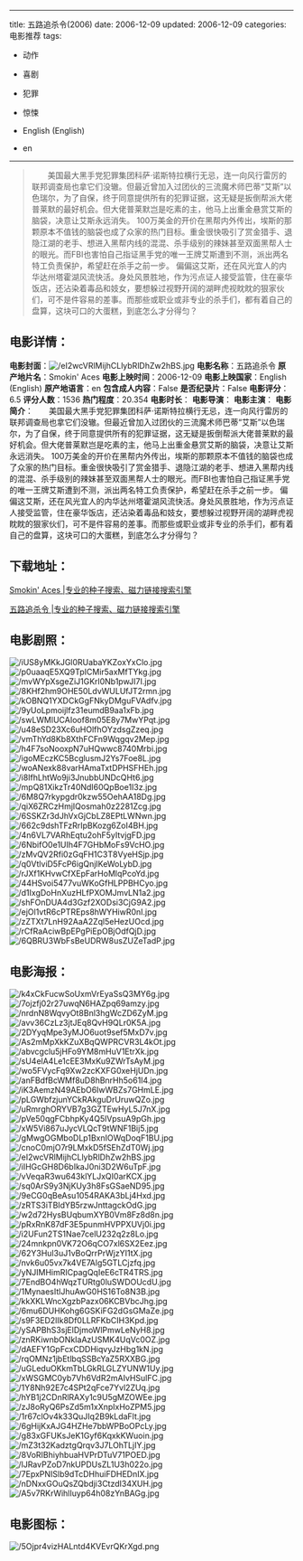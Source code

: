 
---
title: 五路追杀令(2006)
date: 2006-12-09
updated: 2006-12-09
categories: 电影推荐
tags:
- 动作
- 喜剧
- 犯罪
- 惊悚

- English (English)
- en
---


> 　　美国最大黑手党犯罪集团科萨·诺斯特拉横行无忌，连一向风行雷厉的联邦调查局也拿它们没辙。但最近曾加入过团伙的三流魔术师巴蒂“艾斯”以色瑞尔，为了自保，终于同意提供所有的犯罪证据，这无疑是扳倒帮派大佬普莱默的最好机会。但大佬普莱默岂是吃素的主，他马上出重金悬赏艾斯的脑袋，决意让艾斯永远消失。 100万美金的开价在黑帮内外传出，埃斯的那颗原本不值钱的脑袋也成了众家的热门目标。重金很快吸引了赏金猎手、退隐江湖的老手、想进入黑帮内线的混混、杀手级别的辣妹甚至双面黑帮人士的眼光。而FBI也害怕自己指证黑手党的唯一王牌艾斯遭到不测，派出两名特工负责保护，希望赶在杀手之前一步。 偏偏这艾斯，还在风光宜人的内华达州塔霍湖风流快活。身处风景胜地，作为污点证人接受监管，住在豪华饭店，还沾染着毒品和妓女，要想躲过视野开阔的湖畔虎视眈眈的狠家伙们，可不是件容易的差事。而那些或职业或非专业的杀手们，都有着自己的盘算，这块可口的大蛋糕，到底怎么才分得匀？

## **电影详情**：

**电影封面**：<img src="https://image.tmdb.org/t/p/w200/eI2wcVRlMijhCLlybRlDhZw2hBS.jpg" alt="/eI2wcVRlMijhCLlybRlDhZw2hBS.jpg" title="/eI2wcVRlMijhCLlybRlDhZw2hBS.jpg">
**电影名称**：五路追杀令
**原产地片名**：Smokin' Aces
**电影上映时间**：2006-12-09
**电影上映国家**：English (English)
**原产地语言**：en
**包含成人内容**：False
**是否纪录片**：False
**电影评分**：6.5
**评分人数**：1536
**热门程度**：20.354
**电影时长**：
**电影导演**：
**电影主演**：
**电影简介**：　　美国最大黑手党犯罪集团科萨·诺斯特拉横行无忌，连一向风行雷厉的联邦调查局也拿它们没辙。但最近曾加入过团伙的三流魔术师巴蒂“艾斯”以色瑞尔，为了自保，终于同意提供所有的犯罪证据，这无疑是扳倒帮派大佬普莱默的最好机会。但大佬普莱默岂是吃素的主，他马上出重金悬赏艾斯的脑袋，决意让艾斯永远消失。 100万美金的开价在黑帮内外传出，埃斯的那颗原本不值钱的脑袋也成了众家的热门目标。重金很快吸引了赏金猎手、退隐江湖的老手、想进入黑帮内线的混混、杀手级别的辣妹甚至双面黑帮人士的眼光。而FBI也害怕自己指证黑手党的唯一王牌艾斯遭到不测，派出两名特工负责保护，希望赶在杀手之前一步。 偏偏这艾斯，还在风光宜人的内华达州塔霍湖风流快活。身处风景胜地，作为污点证人接受监管，住在豪华饭店，还沾染着毒品和妓女，要想躲过视野开阔的湖畔虎视眈眈的狠家伙们，可不是件容易的差事。而那些或职业或非专业的杀手们，都有着自己的盘算，这块可口的大蛋糕，到底怎么才分得匀？

## **下载地址**：
[Smokin' Aces |专业的种子搜索、磁力链接搜索引擎](https://movie.amd794.com:2083/?search=Smokin%27%20Aces&ordering=&mode=match_phrase&page_size=10&page=1)

[五路追杀令 |专业的种子搜索、磁力链接搜索引擎](https://movie.amd794.com:2083/?search=%E4%BA%94%E8%B7%AF%E8%BF%BD%E6%9D%80%E4%BB%A4&ordering=&mode=match_phrase&page_size=10&page=1)
 

## **电影剧照**：
<img src="https://image.tmdb.org/t/p/original/iUS8yMKkJGl0RUabaYKZoxYxClo.jpg" alt="/iUS8yMKkJGl0RUabaYKZoxYxClo.jpg" title="/iUS8yMKkJGl0RUabaYKZoxYxClo.jpg"><img src="https://image.tmdb.org/t/p/original/p0uaaqE5XQ9TpICMir5axMfTYkg.jpg" alt="/p0uaaqE5XQ9TpICMir5axMfTYkg.jpg" title="/p0uaaqE5XQ9TpICMir5axMfTYkg.jpg"><img src="https://image.tmdb.org/t/p/original/mvWYpXsgeZiJ1GKrl0Nb1pwJI7I.jpg" alt="/mvWYpXsgeZiJ1GKrl0Nb1pwJI7I.jpg" title="/mvWYpXsgeZiJ1GKrl0Nb1pwJI7I.jpg"><img src="https://image.tmdb.org/t/p/original/8KHf2hm9OHE50LdvWULUfJT2rmn.jpg" alt="/8KHf2hm9OHE50LdvWULUfJT2rmn.jpg" title="/8KHf2hm9OHE50LdvWULUfJT2rmn.jpg"><img src="https://image.tmdb.org/t/p/original/kOBNQ1YXDCkGgFNkyDMguFVAdfv.jpg" alt="/kOBNQ1YXDCkGgFNkyDMguFVAdfv.jpg" title="/kOBNQ1YXDCkGgFNkyDMguFVAdfv.jpg"><img src="https://image.tmdb.org/t/p/original/9yUoLpmoijlfz31eumdB9aa1xFb.jpg" alt="/9yUoLpmoijlfz31eumdB9aa1xFb.jpg" title="/9yUoLpmoijlfz31eumdB9aa1xFb.jpg"><img src="https://image.tmdb.org/t/p/original/swLWMlUCAIoof8m05E8y7MwYPqt.jpg" alt="/swLWMlUCAIoof8m05E8y7MwYPqt.jpg" title="/swLWMlUCAIoof8m05E8y7MwYPqt.jpg"><img src="https://image.tmdb.org/t/p/original/u48eSD23Xc6uHOlfhOYzdsgZzeq.jpg" alt="/u48eSD23Xc6uHOlfhOYzdsgZzeq.jpg" title="/u48eSD23Xc6uHOlfhOYzdsgZzeq.jpg"><img src="https://image.tmdb.org/t/p/original/vmThYd8Kb8XthFCFn9Wqgqv2Mep.jpg" alt="/vmThYd8Kb8XthFCFn9Wqgqv2Mep.jpg" title="/vmThYd8Kb8XthFCFn9Wqgqv2Mep.jpg"><img src="https://image.tmdb.org/t/p/original/h4F7soNooxpN7uHQwwc8740Mrbi.jpg" alt="/h4F7soNooxpN7uHQwwc8740Mrbi.jpg" title="/h4F7soNooxpN7uHQwwc8740Mrbi.jpg"><img src="https://image.tmdb.org/t/p/original/igoMEczKC5BcglusmJ2Ys7Foe8L.jpg" alt="/igoMEczKC5BcglusmJ2Ys7Foe8L.jpg" title="/igoMEczKC5BcglusmJ2Ys7Foe8L.jpg"><img src="https://image.tmdb.org/t/p/original/woANexk88varHAmaTxtDPHSFHEh.jpg" alt="/woANexk88varHAmaTxtDPHSFHEh.jpg" title="/woANexk88varHAmaTxtDPHSFHEh.jpg"><img src="https://image.tmdb.org/t/p/original/i8IfhLhtWo9ji3JnubbUNDcQHt6.jpg" alt="/i8IfhLhtWo9ji3JnubbUNDcQHt6.jpg" title="/i8IfhLhtWo9ji3JnubbUNDcQHt6.jpg"><img src="https://image.tmdb.org/t/p/original/mpQ81XikzTr40NdI60QpBoe1I3z.jpg" alt="/mpQ81XikzTr40NdI60QpBoe1I3z.jpg" title="/mpQ81XikzTr40NdI60QpBoe1I3z.jpg"><img src="https://image.tmdb.org/t/p/original/6M8Q7rkypgdr0kzw55OehAA18Dg.jpg" alt="/6M8Q7rkypgdr0kzw55OehAA18Dg.jpg" title="/6M8Q7rkypgdr0kzw55OehAA18Dg.jpg"><img src="https://image.tmdb.org/t/p/original/qiX6ZRCzHmjIQosmah0z2281Zcg.jpg" alt="/qiX6ZRCzHmjIQosmah0z2281Zcg.jpg" title="/qiX6ZRCzHmjIQosmah0z2281Zcg.jpg"><img src="https://image.tmdb.org/t/p/original/6SSKZr3dJhVxGjCbLZ8EPtLWNwn.jpg" alt="/6SSKZr3dJhVxGjCbLZ8EPtLWNwn.jpg" title="/6SSKZr3dJhVxGjCbLZ8EPtLWNwn.jpg"><img src="https://image.tmdb.org/t/p/original/662c9dshTFzRrIpBKozg6ZoI4BH.jpg" alt="/662c9dshTFzRrIpBKozg6ZoI4BH.jpg" title="/662c9dshTFzRrIpBKozg6ZoI4BH.jpg"><img src="https://image.tmdb.org/t/p/original/4n6VL7VARhEqtu2ohF5yItvjgFD.jpg" alt="/4n6VL7VARhEqtu2ohF5yItvjgFD.jpg" title="/4n6VL7VARhEqtu2ohF5yItvjgFD.jpg"><img src="https://image.tmdb.org/t/p/original/6NbifO0e1UIh4F7GHbMoFs9VcHO.jpg" alt="/6NbifO0e1UIh4F7GHbMoFs9VcHO.jpg" title="/6NbifO0e1UIh4F7GHbMoFs9VcHO.jpg"><img src="https://image.tmdb.org/t/p/original/zMvQV2Rfi0zGqFH1C3T8VyeHSjp.jpg" alt="/zMvQV2Rfi0zGqFH1C3T8VyeHSjp.jpg" title="/zMvQV2Rfi0zGqFH1C3T8VyeHSjp.jpg"><img src="https://image.tmdb.org/t/p/original/q0VtlviD5FcP6igQnjIKeWoLybD.jpg" alt="/q0VtlviD5FcP6igQnjIKeWoLybD.jpg" title="/q0VtlviD5FcP6igQnjIKeWoLybD.jpg"><img src="https://image.tmdb.org/t/p/original/rJXf1KHvwCfXEpFarHoMlqPcoYd.jpg" alt="/rJXf1KHvwCfXEpFarHoMlqPcoYd.jpg" title="/rJXf1KHvwCfXEpFarHoMlqPcoYd.jpg"><img src="https://image.tmdb.org/t/p/original/44HSvoi5477vuWKoGfHLPPBHCyo.jpg" alt="/44HSvoi5477vuWKoGfHLPPBHCyo.jpg" title="/44HSvoi5477vuWKoGfHLPPBHCyo.jpg"><img src="https://image.tmdb.org/t/p/original/d1IxgDoHnXuzHLfPXOMJmvLN1a2.jpg" alt="/d1IxgDoHnXuzHLfPXOMJmvLN1a2.jpg" title="/d1IxgDoHnXuzHLfPXOMJmvLN1a2.jpg"><img src="https://image.tmdb.org/t/p/original/shFOnDUA4d3Gzf2XODsi3CjG9A2.jpg" alt="/shFOnDUA4d3Gzf2XODsi3CjG9A2.jpg" title="/shFOnDUA4d3Gzf2XODsi3CjG9A2.jpg"><img src="https://image.tmdb.org/t/p/original/ejOl1vtR6cPTREps8hWYHiwR0nI.jpg" alt="/ejOl1vtR6cPTREps8hWYHiwR0nI.jpg" title="/ejOl1vtR6cPTREps8hWYHiwR0nI.jpg"><img src="https://image.tmdb.org/t/p/original/zZTXt7LnH92AaA2Zql5eHezUOcd.jpg" alt="/zZTXt7LnH92AaA2Zql5eHezUOcd.jpg" title="/zZTXt7LnH92AaA2Zql5eHezUOcd.jpg"><img src="https://image.tmdb.org/t/p/original/rCfRaAciwBpEPgPiEpOBjOdfQjD.jpg" alt="/rCfRaAciwBpEPgPiEpOBjOdfQjD.jpg" title="/rCfRaAciwBpEPgPiEpOBjOdfQjD.jpg"><img src="https://image.tmdb.org/t/p/original/6QBRU3WbFsBeUDRW8usZUZeTadP.jpg" alt="/6QBRU3WbFsBeUDRW8usZUZeTadP.jpg" title="/6QBRU3WbFsBeUDRW8usZUZeTadP.jpg">

## **电影海报**：
<img src="https://image.tmdb.org/t/p/original/k4xCkFucwSoUxmVrEyaSsQ3MY6g.jpg" alt="/k4xCkFucwSoUxmVrEyaSsQ3MY6g.jpg" title="/k4xCkFucwSoUxmVrEyaSsQ3MY6g.jpg"><img src="https://image.tmdb.org/t/p/original/7ojzfj02r27uwqN6HAZpq69amzy.jpg" alt="/7ojzfj02r27uwqN6HAZpq69amzy.jpg" title="/7ojzfj02r27uwqN6HAZpq69amzy.jpg"><img src="https://image.tmdb.org/t/p/original/nrdnN8WqvyOt8Bnl3hgWcZD6ZyM.jpg" alt="/nrdnN8WqvyOt8Bnl3hgWcZD6ZyM.jpg" title="/nrdnN8WqvyOt8Bnl3hgWcZD6ZyM.jpg"><img src="https://image.tmdb.org/t/p/original/avv36CzLz3jtJEq8QvH9QLr0K5A.jpg" alt="/avv36CzLz3jtJEq8QvH9QLr0K5A.jpg" title="/avv36CzLz3jtJEq8QvH9QLr0K5A.jpg"><img src="https://image.tmdb.org/t/p/original/2DYyqMpe3yMJO6uot9sef5MxD7v.jpg" alt="/2DYyqMpe3yMJO6uot9sef5MxD7v.jpg" title="/2DYyqMpe3yMJO6uot9sef5MxD7v.jpg"><img src="https://image.tmdb.org/t/p/original/As2mMpXkKZuXBqQWPRCVR3L4kOt.jpg" alt="/As2mMpXkKZuXBqQWPRCVR3L4kOt.jpg" title="/As2mMpXkKZuXBqQWPRCVR3L4kOt.jpg"><img src="https://image.tmdb.org/t/p/original/abvcgclu5jHFo9YM8mHuV1EtrXk.jpg" alt="/abvcgclu5jHFo9YM8mHuV1EtrXk.jpg" title="/abvcgclu5jHFo9YM8mHuV1EtrXk.jpg"><img src="https://image.tmdb.org/t/p/original/sU4elA4Le1cEE3MxKu9ZWrTsAyM.jpg" alt="/sU4elA4Le1cEE3MxKu9ZWrTsAyM.jpg" title="/sU4elA4Le1cEE3MxKu9ZWrTsAyM.jpg"><img src="https://image.tmdb.org/t/p/original/wo5FVycFq9Xw2zcKXFG0xeHjUDn.jpg" alt="/wo5FVycFq9Xw2zcKXFG0xeHjUDn.jpg" title="/wo5FVycFq9Xw2zcKXFG0xeHjUDn.jpg"><img src="https://image.tmdb.org/t/p/original/anFBdfBcWMf8uD8hBnrHh5o61I4.jpg" alt="/anFBdfBcWMf8uD8hBnrHh5o61I4.jpg" title="/anFBdfBcWMf8uD8hBnrHh5o61I4.jpg"><img src="https://image.tmdb.org/t/p/original/iK3AemzN49AEbO6IwWBZs7GHmLE.jpg" alt="/iK3AemzN49AEbO6IwWBZs7GHmLE.jpg" title="/iK3AemzN49AEbO6IwWBZs7GHmLE.jpg"><img src="https://image.tmdb.org/t/p/original/pLGWbfzjunYCkRAkguDrUruwQZo.jpg" alt="/pLGWbfzjunYCkRAkguDrUruwQZo.jpg" title="/pLGWbfzjunYCkRAkguDrUruwQZo.jpg"><img src="https://image.tmdb.org/t/p/original/uRmrghORYVB7g3GZTEwHyL5J7nX.jpg" alt="/uRmrghORYVB7g3GZTEwHyL5J7nX.jpg" title="/uRmrghORYVB7g3GZTEwHyL5J7nX.jpg"><img src="https://image.tmdb.org/t/p/original/pVe50qgFCbhpKy4Q5lVpsuA9pGh.jpg" alt="/pVe50qgFCbhpKy4Q5lVpsuA9pGh.jpg" title="/pVe50qgFCbhpKy4Q5lVpsuA9pGh.jpg"><img src="https://image.tmdb.org/t/p/original/xW5Vi867uJycVLQcT9tWNF1Bij5.jpg" alt="/xW5Vi867uJycVLQcT9tWNF1Bij5.jpg" title="/xW5Vi867uJycVLQcT9tWNF1Bij5.jpg"><img src="https://image.tmdb.org/t/p/original/gMwgOGMboDLp1BxnIOWqDoqF1BU.jpg" alt="/gMwgOGMboDLp1BxnIOWqDoqF1BU.jpg" title="/gMwgOGMboDLp1BxnIOWqDoqF1BU.jpg"><img src="https://image.tmdb.org/t/p/original/cnoC0mjO7r9LMxkD5fSEhZdT0Wj.jpg" alt="/cnoC0mjO7r9LMxkD5fSEhZdT0Wj.jpg" title="/cnoC0mjO7r9LMxkD5fSEhZdT0Wj.jpg"><img src="https://image.tmdb.org/t/p/original/eI2wcVRlMijhCLlybRlDhZw2hBS.jpg" alt="/eI2wcVRlMijhCLlybRlDhZw2hBS.jpg" title="/eI2wcVRlMijhCLlybRlDhZw2hBS.jpg"><img src="https://image.tmdb.org/t/p/original/iIHGcGH8D6bIkaJ0ni3D2W6uTpF.jpg" alt="/iIHGcGH8D6bIkaJ0ni3D2W6uTpF.jpg" title="/iIHGcGH8D6bIkaJ0ni3D2W6uTpF.jpg"><img src="https://image.tmdb.org/t/p/original/vVeqaR3wu643klYLJxQI0arKCX.jpg" alt="/vVeqaR3wu643klYLJxQI0arKCX.jpg" title="/vVeqaR3wu643klYLJxQI0arKCX.jpg"><img src="https://image.tmdb.org/t/p/original/sq0ArS9y3NjKUy3h8FsGSaeND95.jpg" alt="/sq0ArS9y3NjKUy3h8FsGSaeND95.jpg" title="/sq0ArS9y3NjKUy3h8FsGSaeND95.jpg"><img src="https://image.tmdb.org/t/p/original/9eCG0qBeAsu1054RAKA3bLj4Hxd.jpg" alt="/9eCG0qBeAsu1054RAKA3bLj4Hxd.jpg" title="/9eCG0qBeAsu1054RAKA3bLj4Hxd.jpg"><img src="https://image.tmdb.org/t/p/original/zRTS3iTBIdYB5rzwJnttagckOdG.jpg" alt="/zRTS3iTBIdYB5rzwJnttagckOdG.jpg" title="/zRTS3iTBIdYB5rzwJnttagckOdG.jpg"><img src="https://image.tmdb.org/t/p/original/w2d72HysBUqbumXYB0Vm8Fz8d8n.jpg" alt="/w2d72HysBUqbumXYB0Vm8Fz8d8n.jpg" title="/w2d72HysBUqbumXYB0Vm8Fz8d8n.jpg"><img src="https://image.tmdb.org/t/p/original/pRxRnK87dF3E5punmHVPPXUVj0i.jpg" alt="/pRxRnK87dF3E5punmHVPPXUVj0i.jpg" title="/pRxRnK87dF3E5punmHVPPXUVj0i.jpg"><img src="https://image.tmdb.org/t/p/original/i2UFun2TS1Nae7celU232q2z8Lo.jpg" alt="/i2UFun2TS1Nae7celU232q2z8Lo.jpg" title="/i2UFun2TS1Nae7celU232q2z8Lo.jpg"><img src="https://image.tmdb.org/t/p/original/24mnkpn0VK72O6qCO7xl6SX2Eez.jpg" alt="/24mnkpn0VK72O6qCO7xl6SX2Eez.jpg" title="/24mnkpn0VK72O6qCO7xl6SX2Eez.jpg"><img src="https://image.tmdb.org/t/p/original/62Y3Hul3uJ1vBoQrrPrWjzYI1tX.jpg" alt="/62Y3Hul3uJ1vBoQrrPrWjzYI1tX.jpg" title="/62Y3Hul3uJ1vBoQrrPrWjzYI1tX.jpg"><img src="https://image.tmdb.org/t/p/original/nvk6u05vx7k4VE7Alg5GTLCjzfq.jpg" alt="/nvk6u05vx7k4VE7Alg5GTLCjzfq.jpg" title="/nvk6u05vx7k4VE7Alg5GTLCjzfq.jpg"><img src="https://image.tmdb.org/t/p/original/yNJIMHimRICpagQqIeE6cTR4TRS.jpg" alt="/yNJIMHimRICpagQqIeE6cTR4TRS.jpg" title="/yNJIMHimRICpagQqIeE6cTR4TRS.jpg"><img src="https://image.tmdb.org/t/p/original/7EndBO4hWqzTURtg0luSWDOUcdU.jpg" alt="/7EndBO4hWqzTURtg0luSWDOUcdU.jpg" title="/7EndBO4hWqzTURtg0luSWDOUcdU.jpg"><img src="https://image.tmdb.org/t/p/original/1MynaesItlJhuAwG0HS16To8N3B.jpg" alt="/1MynaesItlJhuAwG0HS16To8N3B.jpg" title="/1MynaesItlJhuAwG0HS16To8N3B.jpg"><img src="https://image.tmdb.org/t/p/original/kkXKLWncXgzbPazx06KCBVbcJhg.jpg" alt="/kkXKLWncXgzbPazx06KCBVbcJhg.jpg" title="/kkXKLWncXgzbPazx06KCBVbcJhg.jpg"><img src="https://image.tmdb.org/t/p/original/6mu6DUHKohg6GSKiFG2dGsGMaZe.jpg" alt="/6mu6DUHKohg6GSKiFG2dGsGMaZe.jpg" title="/6mu6DUHKohg6GSKiFG2dGsGMaZe.jpg"><img src="https://image.tmdb.org/t/p/original/s9F3ED2lIk8Df0LLRFKbCIH3Kpd.jpg" alt="/s9F3ED2lIk8Df0LLRFKbCIH3Kpd.jpg" title="/s9F3ED2lIk8Df0LLRFKbCIH3Kpd.jpg"><img src="https://image.tmdb.org/t/p/original/ySAPBhS3sjElDjmoWlPmwLeNyH8.jpg" alt="/ySAPBhS3sjElDjmoWlPmwLeNyH8.jpg" title="/ySAPBhS3sjElDjmoWlPmwLeNyH8.jpg"><img src="https://image.tmdb.org/t/p/original/znRKiwnbONkIaAzUSMK4UqVc0OZ.jpg" alt="/znRKiwnbONkIaAzUSMK4UqVc0OZ.jpg" title="/znRKiwnbONkIaAzUSMK4UqVc0OZ.jpg"><img src="https://image.tmdb.org/t/p/original/dAEFY1GpFcxCDDHiqvyJzHbg1kN.jpg" alt="/dAEFY1GpFcxCDDHiqvyJzHbg1kN.jpg" title="/dAEFY1GpFcxCDDHiqvyJzHbg1kN.jpg"><img src="https://image.tmdb.org/t/p/original/rqOMNz1jbEtlbqSSBcYaZ5RXXBG.jpg" alt="/rqOMNz1jbEtlbqSSBcYaZ5RXXBG.jpg" title="/rqOMNz1jbEtlbqSSBcYaZ5RXXBG.jpg"><img src="https://image.tmdb.org/t/p/original/uGLeduOKkmTbLGkRLGLZYUNW1Uy.jpg" alt="/uGLeduOKkmTbLGkRLGLZYUNW1Uy.jpg" title="/uGLeduOKkmTbLGkRLGLZYUNW1Uy.jpg"><img src="https://image.tmdb.org/t/p/original/xWSGMC0yb7Vh6VdR2mAIvHSulFC.jpg" alt="/xWSGMC0yb7Vh6VdR2mAIvHSulFC.jpg" title="/xWSGMC0yb7Vh6VdR2mAIvHSulFC.jpg"><img src="https://image.tmdb.org/t/p/original/1Y8Nh92E7c4SPt2qFce7Yvl2ZUq.jpg" alt="/1Y8Nh92E7c4SPt2qFce7Yvl2ZUq.jpg" title="/1Y8Nh92E7c4SPt2qFce7Yvl2ZUq.jpg"><img src="https://image.tmdb.org/t/p/original/hYB1j2CDnRlRAXy1c9U5gMZOWEe.jpg" alt="/hYB1j2CDnRlRAXy1c9U5gMZOWEe.jpg" title="/hYB1j2CDnRlRAXy1c9U5gMZOWEe.jpg"><img src="https://image.tmdb.org/t/p/original/zJ8oRyQ6PsZd5m1xXnpIxHoZPM5.jpg" alt="/zJ8oRyQ6PsZd5m1xXnpIxHoZPM5.jpg" title="/zJ8oRyQ6PsZd5m1xXnpIxHoZPM5.jpg"><img src="https://image.tmdb.org/t/p/original/1r67clOv4k33QuJIq2B9kLdaFlt.jpg" alt="/1r67clOv4k33QuJIq2B9kLdaFlt.jpg" title="/1r67clOv4k33QuJIq2B9kLdaFlt.jpg"><img src="https://image.tmdb.org/t/p/original/6gHijKxAJG4HZHe7bbWPBoOPcLy.jpg" alt="/6gHijKxAJG4HZHe7bbWPBoOPcLy.jpg" title="/6gHijKxAJG4HZHe7bbWPBoOPcLy.jpg"><img src="https://image.tmdb.org/t/p/original/g83xGFUKsJeK1Gyf6KqxkKWuoin.jpg" alt="/g83xGFUKsJeK1Gyf6KqxkKWuoin.jpg" title="/g83xGFUKsJeK1Gyf6KqxkKWuoin.jpg"><img src="https://image.tmdb.org/t/p/original/mZ3t32KadztgQrqv3J7LOhTLjIY.jpg" alt="/mZ3t32KadztgQrqv3J7LOhTLjIY.jpg" title="/mZ3t32KadztgQrqv3J7LOhTLjIY.jpg"><img src="https://image.tmdb.org/t/p/original/8VoRIBhiyhbuaHVPrDTuV71POED.jpg" alt="/8VoRIBhiyhbuaHVPrDTuV71POED.jpg" title="/8VoRIBhiyhbuaHVPrDTuV71POED.jpg"><img src="https://image.tmdb.org/t/p/original/lJRavPZoD7nkUPDUsZL1U3h022o.jpg" alt="/lJRavPZoD7nkUPDUsZL1U3h022o.jpg" title="/lJRavPZoD7nkUPDUsZL1U3h022o.jpg"><img src="https://image.tmdb.org/t/p/original/7EpxPNISlb9dTcDHhuiFDHEDnIX.jpg" alt="/7EpxPNISlb9dTcDHhuiFDHEDnIX.jpg" title="/7EpxPNISlb9dTcDHhuiFDHEDnIX.jpg"><img src="https://image.tmdb.org/t/p/original/nDNxxGOuQsZQbdji3CtzdI34XUH.jpg" alt="/nDNxxGOuQsZQbdji3CtzdI34XUH.jpg" title="/nDNxxGOuQsZQbdji3CtzdI34XUH.jpg"><img src="https://image.tmdb.org/t/p/original/A5v7RKrWihlIuyp64h08zYnBAGg.jpg" alt="/A5v7RKrWihlIuyp64h08zYnBAGg.jpg" title="/A5v7RKrWihlIuyp64h08zYnBAGg.jpg">

## **电影图标**：
<img src="https://image.tmdb.org/t/p/original/5Ojpr4vizHALntd4KVEvrQKrXgd.png" alt="/5Ojpr4vizHALntd4KVEvrQKrXgd.png" title="/5Ojpr4vizHALntd4KVEvrQKrXgd.png">
